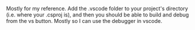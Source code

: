 
Mostly for my reference. Add the .vscode folder to your project's directory (i.e. where your .csproj is), and then you should be able to build and debug from the vs button. Mostly so I can use the debugger in vscode.
